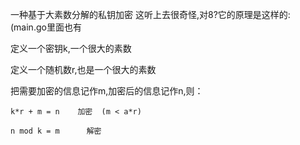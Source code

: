 一种基于大素数分解的私钥加密
这听上去很奇怪,对8?它的原理是这样的: (main.go里面也有

定义一个密钥k,一个很大的素数

定义一个随机数r,也是一个很大的素数

把需要加密的信息记作m,加密后的信息记作n,则：

	k*r + m = n    加密  (m < a*r) 
 
	n mod k = m      解密
